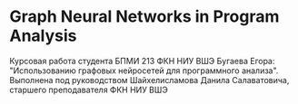 # Graph Neural Networks in Program Analysis
Курсовая работа студента БПМИ 213 ФКН НИУ ВШЭ Бугаева Егора: "Использованию графовых нейросетей для программного анализа".
Выполнена под руководством Шайхелисламова Данила Салаватовича, старшего преподавателя ФКН НИУ ВШЭ